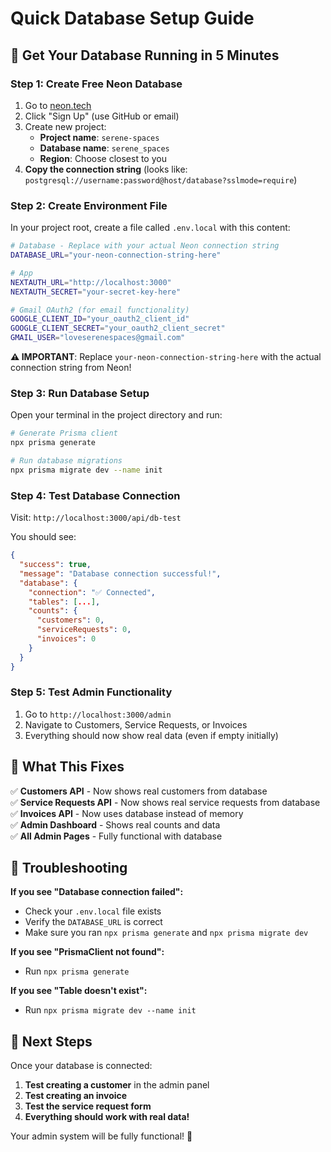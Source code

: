 # Quick Database Setup Guide

## 🚀 Get Your Database Running in 5 Minutes

### Step 1: Create Free Neon Database

1. Go to [neon.tech](https://neon.tech)
2. Click "Sign Up" (use GitHub or email)
3. Create new project:
   - **Project name**: `serene-spaces`
   - **Database name**: `serene_spaces`
   - **Region**: Choose closest to you
4. **Copy the connection string** (looks like: `postgresql://username:password@host/database?sslmode=require`)

### Step 2: Create Environment File

In your project root, create a file called `.env.local` with this content:

```bash
# Database - Replace with your actual Neon connection string
DATABASE_URL="your-neon-connection-string-here"

# App
NEXTAUTH_URL="http://localhost:3000"
NEXTAUTH_SECRET="your-secret-key-here"

# Gmail OAuth2 (for email functionality)
GOOGLE_CLIENT_ID="your_oauth2_client_id"
GOOGLE_CLIENT_SECRET="your_oauth2_client_secret"
GMAIL_USER="loveserenespaces@gmail.com"
```

**⚠️ IMPORTANT**: Replace `your-neon-connection-string-here` with the actual connection string from Neon!

### Step 3: Run Database Setup

Open your terminal in the project directory and run:

```bash
# Generate Prisma client
npx prisma generate

# Run database migrations
npx prisma migrate dev --name init
```

### Step 4: Test Database Connection

Visit: `http://localhost:3000/api/db-test`

You should see:

```json
{
  "success": true,
  "message": "Database connection successful!",
  "database": {
    "connection": "✅ Connected",
    "tables": [...],
    "counts": {
      "customers": 0,
      "serviceRequests": 0,
      "invoices": 0
    }
  }
}
```

### Step 5: Test Admin Functionality

1. Go to `http://localhost:3000/admin`
2. Navigate to Customers, Service Requests, or Invoices
3. Everything should now show real data (even if empty initially)

## 🔧 What This Fixes

✅ **Customers API** - Now shows real customers from database  
✅ **Service Requests API** - Now shows real service requests from database  
✅ **Invoices API** - Now uses database instead of memory  
✅ **Admin Dashboard** - Shows real counts and data  
✅ **All Admin Pages** - Fully functional with database

## 🚨 Troubleshooting

**If you see "Database connection failed":**

- Check your `.env.local` file exists
- Verify the `DATABASE_URL` is correct
- Make sure you ran `npx prisma generate` and `npx prisma migrate dev`

**If you see "PrismaClient not found":**

- Run `npx prisma generate`

**If you see "Table doesn't exist":**

- Run `npx prisma migrate dev --name init`

## 🎯 Next Steps

Once your database is connected:

1. **Test creating a customer** in the admin panel
2. **Test creating an invoice**
3. **Test the service request form**
4. **Everything should work with real data!**

Your admin system will be fully functional! 🎉
